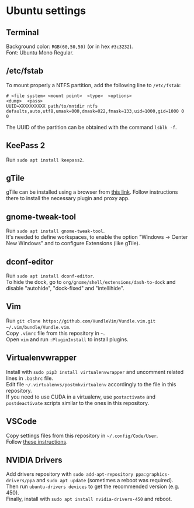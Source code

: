 # Ubuntu settings

## Terminal
Background color: `RGB(60,50,50)` (or in hex `#3c3232`).  
Font: Ubuntu Mono Regular.

## /etc/fstab
To mount properly a NTFS partition, add the following line to `/etc/fstab`:
```
# <file system> <mount point>  <type>  <options>                                                          <dump>  <pass>
UUID=XXXXXXXXXX path/to/mntdir ntfs    defaults,auto,utf8,umask=000,dmask=022,fmask=133,uid=1000,gid=1000 0       0
```
The UUID of the partition can be obtained with the command `lsblk -f`.

## KeePass 2
Run `sudo apt install keepass2`.

## gTile
gTile can be installed using a browser from [this link](https://extensions.gnome.org/).
Follow instructions there to install the necessary plugin and proxy app.

## gnome-tweak-tool
Run `sudo apt install gnome-tweak-tool`.  
It's needed to define workspaces, to enable the option "Windows -> Center New Windows" and to configure Extensions (like gTile).

## dconf-editor
Run `sudo apt install dconf-editor`.  
To hide the dock, go to `org/gnome/shell/extensions/dash-to-dock` and disable "autohide", "dock-fixed" and "intellihide".

## Vim
Run `git clone https://github.com/VundleVim/Vundle.vim.git ~/.vim/bundle/Vundle.vim`.  
Copy `.vimrc` file from this repository in `~`.  
Open `vim` and run `:PluginInstall` to install plugins.

## Virtualenvwrapper
Install with `sudo pip3 install virtualenvwrapper` and uncomment related lines in `.bashrc` file.  
Edit file `~/.virtualenvs/postmkvirtualenv` accordingly to the file in this repository.  
If you need to use CUDA in a virtualenv, use `postactivate` and `postdeactivate` scripts similar to the ones in this repository.

## VSCode
Copy settings files from this repository in `~/.config/Code/User`.  
Follow [these instructions](https://hdd512mb.wordpress.com/2019/03/06/visual-studio-code-is-unable-to-watch-for-file-changes-in-this-large-workspace-in-linux-os/).

## NVIDIA Drivers
Add drivers repository with `sudo add-apt-repository ppa:graphics-drivers/ppa` and `sudo apt update` (sometimes a reboot was required).  
Then run `ubuntu-drivers devices` to get the recommended version (e.g. 450).  
Finally, install with `sudo apt install nvidia-drivers-450` and reboot.
